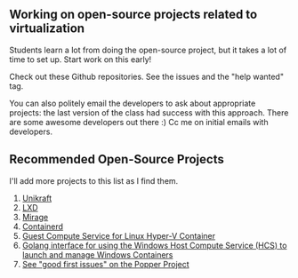## Working on open-source projects related to virtualization

Students learn a lot from doing the open-source project, but it takes
a lot of time to set up. Start work on this early!

Check out these Github repositories. See the issues and the "help
wanted" tag. 

You can also politely email the developers to ask about
appropriate projects: the last version of the class had success with
this approach. There are some awesome developers out there :) Cc me on initial emails with developers.

## Recommended Open-Source Projects

I'll add more projects to this list as I find them.
    
1. [Unikraft](https://github.com/unikraft/unikraft)
2. [LXD](https://github.com/lxc/lxd)
3. [Mirage](https://github.com/mirage/mirage)
4. [Containerd](https://github.com/containerd/containerd)
5. [Guest Compute Service for Linux Hyper-V Container](https://github.com/Microsoft/opengcs)
6. [Golang interface for using the Windows Host Compute Service (HCS) to launch and manage Windows Containers](https://github.com/Microsoft/hcsshim)
7. [See "good first issues" on the Popper Project](https://github.com/getpopper/popper/issues?q=is%3Aissue+is%3Aopen+label%3A%22good+first+issue%22)
